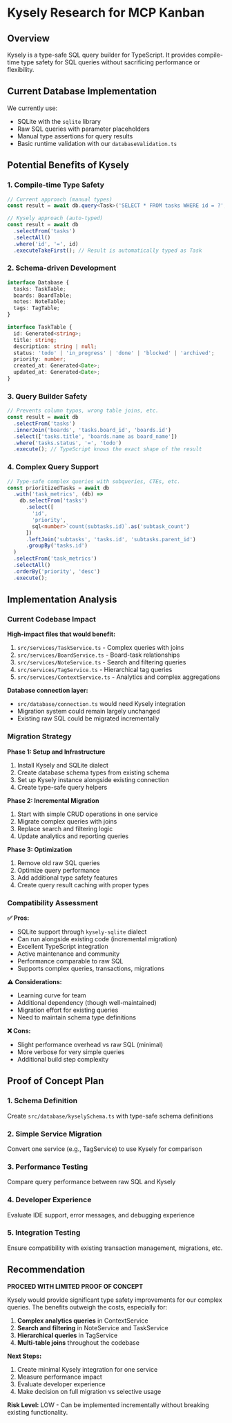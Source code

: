 # Kysely Research for MCP Kanban

## Overview
Kysely is a type-safe SQL query builder for TypeScript. It provides compile-time type safety for SQL queries without sacrificing performance or flexibility.

## Current Database Implementation
We currently use:
- SQLite with the `sqlite` library
- Raw SQL queries with parameter placeholders
- Manual type assertions for query results
- Basic runtime validation with our `databaseValidation.ts`

## Potential Benefits of Kysely

### 1. **Compile-time Type Safety**
```typescript
// Current approach (manual types)
const result = await db.query<Task>('SELECT * FROM tasks WHERE id = ?', [id]);

// Kysely approach (auto-typed)
const result = await db
  .selectFrom('tasks')
  .selectAll()
  .where('id', '=', id)
  .executeTakeFirst(); // Result is automatically typed as Task
```

### 2. **Schema-driven Development**
```typescript
interface Database {
  tasks: TaskTable;
  boards: BoardTable;
  notes: NoteTable;
  tags: TagTable;
}

interface TaskTable {
  id: Generated<string>;
  title: string;
  description: string | null;
  status: 'todo' | 'in_progress' | 'done' | 'blocked' | 'archived';
  priority: number;
  created_at: Generated<Date>;
  updated_at: Generated<Date>;
}
```

### 3. **Query Builder Safety**
```typescript
// Prevents column typos, wrong table joins, etc.
const result = await db
  .selectFrom('tasks')
  .innerJoin('boards', 'tasks.board_id', 'boards.id')
  .select(['tasks.title', 'boards.name as board_name'])
  .where('tasks.status', '=', 'todo')
  .execute(); // TypeScript knows the exact shape of the result
```

### 4. **Complex Query Support**
```typescript
// Type-safe complex queries with subqueries, CTEs, etc.
const prioritizedTasks = await db
  .with('task_metrics', (db) => 
    db.selectFrom('tasks')
      .select([
        'id',
        'priority',
        sql<number>`count(subtasks.id)`.as('subtask_count')
      ])
      .leftJoin('subtasks', 'tasks.id', 'subtasks.parent_id')
      .groupBy('tasks.id')
  )
  .selectFrom('task_metrics')
  .selectAll()
  .orderBy('priority', 'desc')
  .execute();
```

## Implementation Analysis

### Current Codebase Impact

**High-impact files that would benefit:**
1. `src/services/TaskService.ts` - Complex queries with joins
2. `src/services/BoardService.ts` - Board-task relationships
3. `src/services/NoteService.ts` - Search and filtering queries
4. `src/services/TagService.ts` - Hierarchical tag queries
5. `src/services/ContextService.ts` - Analytics and complex aggregations

**Database connection layer:**
- `src/database/connection.ts` would need Kysely integration
- Migration system could remain largely unchanged
- Existing raw SQL could be migrated incrementally

### Migration Strategy

**Phase 1: Setup and Infrastructure**
1. Install Kysely and SQLite dialect
2. Create database schema types from existing schema
3. Set up Kysely instance alongside existing connection
4. Create type-safe query helpers

**Phase 2: Incremental Migration**
1. Start with simple CRUD operations in one service
2. Migrate complex queries with joins
3. Replace search and filtering logic
4. Update analytics and reporting queries

**Phase 3: Optimization**
1. Remove old raw SQL queries
2. Optimize query performance
3. Add additional type safety features
4. Create query result caching with proper types

### Compatibility Assessment

**✅ Pros:**
- SQLite support through `kysely-sqlite` dialect
- Can run alongside existing code (incremental migration)
- Excellent TypeScript integration
- Active maintenance and community
- Performance comparable to raw SQL
- Supports complex queries, transactions, migrations

**⚠️ Considerations:**
- Learning curve for team
- Additional dependency (though well-maintained)
- Migration effort for existing queries
- Need to maintain schema type definitions

**❌ Cons:**
- Slight performance overhead vs raw SQL (minimal)
- More verbose for very simple queries
- Additional build step complexity

## Proof of Concept Plan

### 1. Schema Definition
Create `src/database/kyselySchema.ts` with type-safe schema definitions

### 2. Simple Service Migration
Convert one service (e.g., TagService) to use Kysely for comparison

### 3. Performance Testing
Compare query performance between raw SQL and Kysely

### 4. Developer Experience
Evaluate IDE support, error messages, and debugging experience

### 5. Integration Testing
Ensure compatibility with existing transaction management, migrations, etc.

## Recommendation

**PROCEED WITH LIMITED PROOF OF CONCEPT**

Kysely would provide significant type safety improvements for our complex queries. The benefits outweigh the costs, especially for:

1. **Complex analytics queries** in ContextService
2. **Search and filtering** in NoteService and TaskService  
3. **Hierarchical queries** in TagService
4. **Multi-table joins** throughout the codebase

**Next Steps:**
1. Create minimal Kysely integration for one service
2. Measure performance impact
3. Evaluate developer experience
4. Make decision on full migration vs selective usage

**Risk Level:** LOW - Can be implemented incrementally without breaking existing functionality.